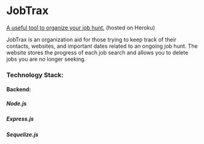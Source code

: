 # JobTrax
[A useful tool to organize your job hunt.](https://fathomless-reaches-61874.herokuapp.com "JobTrax Homepage") 
(hosted on Heroku)

JobTrax is an organization aid for those trying to keep track of their contacts, websites, and important dates related to an ongoing job hunt.  The website stores the progress of each job search and allows you to delete jobs you are no longer seeking.

### Technology Stack:
#### Backend:
##### Node.js
##### Express.js
##### Sequelize.js

